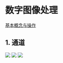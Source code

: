 # 数字图像处理
[基本概念与操作](http://accu.cc/)
## 1. 通道
![](digital_image_process/image/daya01/source_r.jpg)
![](digital_image_process/image/daya01/source_g.jpg)
![](digital_image_process/image/daya01/source_b.jpg)
